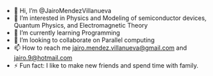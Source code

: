 - 👋 Hi, I’m @JairoMendezVillanueva
- 👀 I’m interested in Physics and Modeling of semiconductor devices, Quantum Physics, and Electromagnetic Theory
- 🌱 I’m currently learning Programming
- 💞️ I’m looking to collaborate on Parallel computing
- 📫 How to reach me jairo.mendez.villanueva@gmail.com and jairo.9@hotmail.com
- ⚡ Fun fact: I like to make new friends and spend time with family.

<!---
JairoMendezVillanueva/JairoMendezVillanueva is a ✨ special ✨ repository because its `README.md` (this file) appears on your GitHub profile.
You can click the Preview link to take a look at your changes.
--->
